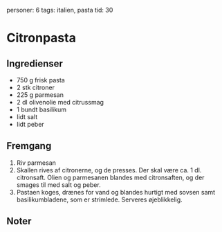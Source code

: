 personer: 6
tags: italien, pasta
tid: 30

# Citronpasta

## Ingredienser
  - 750 g frisk pasta
  - 2 stk citroner
  - 225 g parmesan
  - 2 dl olivenolie med citrussmag
  - 1 bundt basilikum
  - lidt salt
  - lidt peber

## Fremgang
  1. Riv parmesan
  2. Skallen rives af citronerne, og de presses. Der skal være ca. 1 dl. citronsaft. Olien og parmesanen blandes med citronsaften, og der smages til med salt og peber.
  3. Pastaen koges, drænes for vand og blandes hurtigt med sovsen samt basilikumbladene, som er strimlede. Serveres øjeblikkelig.

## Noter
